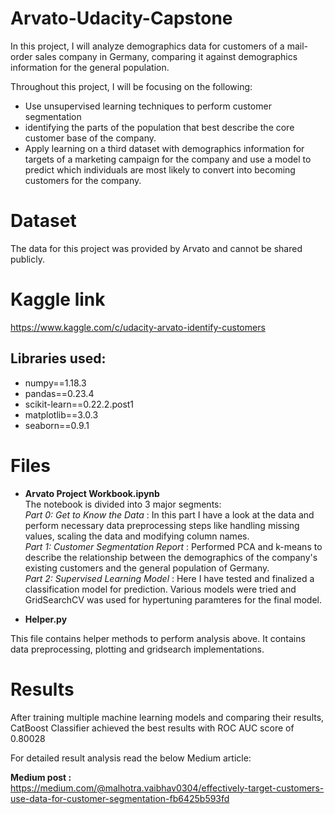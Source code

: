 # Arvato-Udacity-Capstone

In this project, I will analyze demographics data for customers of a mail-order sales company in Germany, comparing it against demographics information for the general population.

Throughout this project, I will be focusing on the following:

- Use unsupervised learning techniques to perform customer segmentation
- identifying the parts of the population that best describe the core customer base of the company. 
- Apply learning on a third dataset with demographics information for targets of a marketing campaign for the company and use a model to predict which individuals are most likely to convert into becoming customers for the company. <br>

# Dataset
The data for this project was provided by Arvato and cannot be shared publicly.

# Kaggle link
https://www.kaggle.com/c/udacity-arvato-identify-customers

## Libraries used:
- numpy==1.18.3
- pandas==0.23.4
- scikit-learn==0.22.2.post1
- matplotlib==3.0.3
- seaborn==0.9.1


# Files
 - **Arvato Project Workbook.ipynb** <br>
The notebook is divided into 3 major segments: <br>
 _Part 0: Get to Know the Data_ : In this part I have a look at the data and perform necessary data preprocessing steps like handling missing values, scaling the data and modifying column names. <br>
 _Part 1: Customer Segmentation Report_ : Performed PCA and k-means to describe the relationship between the demographics of the company's existing customers and the general population of Germany. <br>
 _Part 2: Supervised Learning Model_ : Here I have tested and finalized a classification model for prediction. Various models were tried and GridSearchCV was used for hypertuning paramteres for the final model. <br>

- **Helper.py** <br>

This file contains helper methods to perform analysis above. It contains data preprocessing, plotting and gridsearch implementations.

# Results

After training multiple machine learning models and comparing their results, CatBoost Classifier achieved the best results with ROC AUC score of 0.80028 


For detailed result analysis read the below Medium article: <br>

**Medium post :**  
https://medium.com/@malhotra.vaibhav0304/effectively-target-customers-use-data-for-customer-segmentation-fb6425b593fd
